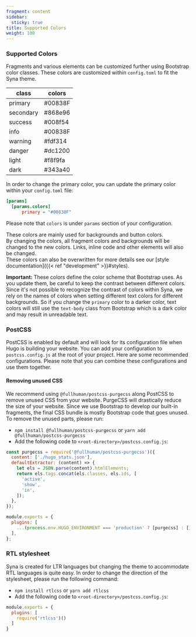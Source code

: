 ```yaml
---
fragment: content
sidebar:
  sticky: true
title: Supported Colors
weight: 100
---
```


### Supported Colors

Fragments and various elements can be customized further using Bootstrap color classes.
These colors are customized within `config.toml` to fit the Syna theme.

| class     | colors  |
| --------- | ------- |
| primary   | #00838F |
| secondary | #868e96 |
| success   | #008f54 |
| info      | #00838F |
| warning   | #fdf314 |
| danger    | #dc1200 |
| light     | #f8f9fa |
| dark      | #343a40 |

In order to change the primary color, you can update the primary color within your `config.toml` file:

```toml
[params]
  [params.colors]
      primary = "#00838F"
```

Please note that `colors` is under `params` section of your configuration.

These colors are mainly used for backgrounds and button colors.  
By changing the colors, all fragment colors and backgrounds will be changed to the new colors. Links, inline code and other elements will also be changed.  
These colors can also be overwritten for more details see our [style documentation]({{< ref "development" >}}#styles).

**Important:** These colors define the color scheme that Bootstrap uses. As you update them, be careful to keep the contrast between different colors. Since it's not possible to recognize the contrast of colors within Syna, we rely on the names of colors when setting different text colors for different backgrounds. So if you change the `primary` color to a darker color, text colors will still use the `text-body` class from Bootstrap which is a dark color and may result in unreadable text.

### PostCSS

PostCSS is enabled by default and will look for its configuration file when Hugo is building your website. You can add your configuration to `postcss.config.js` at the root of your project. Here are some recommended configurations. Please note that you can combine these configurations and use them together.

#### Removing unused CSS

We recommend using `@fullhuman/postcss-purgecss` along PostCSS to remove unused CSS from your website. PurgeCSS will drastically reduce the size of your website. Since we use Bootstrap to develop our built-in fragments, the final CSS bundle is mostly Bootstrap code that goes unused. To remove the unused parts, please run:

- `npm install @fullhuman/postcss-purgecss` or `yarn add @fullhuman/postcss-purgecss`
- Add the following code to `<root-directory>/postcss.config.js`:

```javascript
const purgecss = require('@fullhuman/postcss-purgecss')({
  content: ['./hugo_stats.json'],
  defaultExtractor: (content) => {
    let els = JSON.parse(content).htmlElements;
    return els.tags.concat(els.classes, els.ids, [
      'active',
      'show',
      'in',
    ]);
  },
});

module.exports = {
  plugins: [
    ...(process.env.HUGO_ENVIRONMENT === 'production' ? [purgecss] : []),
  ],
};
```

### RTL stylesheet

Syna is created for LTR languages but changing the theme to accommodate RTL languages is quite easy. In order to change the direction of the stylesheet, please run the following command:

- `npm install rtlcss` or `yarn add rtlcss`
- Add the following code to `<root-directory>/postcss.config.js`:

```javascript
module.exports = {
  plugins: [
    require('rtlcss')()
  ]
}
```
